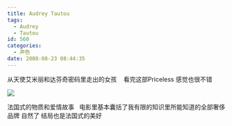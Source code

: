 ```yaml
---
title: Audrey Tautou
tags:
  - Audrey
  - Tautou
id: 560
categories:
  - 声色
date: 2008-08-23 08:44:35
---
```


从天使艾米丽和达芬奇密码里走出的女孩 &nbsp;&nbsp; 看完这部Priceless 感觉也很不错

[![](http://byfiles.storage.live.com/y1pvKfa32HLbiWgXGiTenCLtAkys5Pi_ZTnvcwFZG6Kf0RbJ-Is-LqdGdMU0PipvBjA)](http://www.douban.com/subject/1779632/)

法国式的物质和爱情故事&nbsp;&nbsp; 电影里基本囊括了我有限的知识里所能知道的全部奢侈品牌
自然了 结局也是法国式的美好